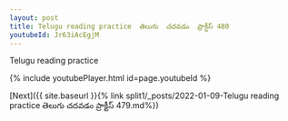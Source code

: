 ```yaml
---
layout: post
title: Telugu reading practice  తెలుగు  చదవడం  ప్రాక్టీస్ 480
youtubeId: Jr63iAcEgjM
---
```

 
 
Telugu reading practice
 
 
 
 
 


{% include youtubePlayer.html id=page.youtubeId %}
 
[Next]({{ site.baseurl }}{% link  split1/_posts/2022-01-09-Telugu reading practice  తెలుగు  చదవడం  ప్రాక్టీస్ 479.md%})
 

